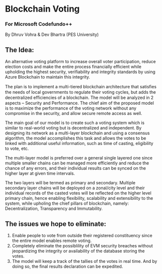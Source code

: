 # Blockchain Voting
### For Microsoft Codefundo++

By Dhruv Vohra & Dev Bhartra  (PES University)

## The Idea: 
  An alternative voting platform to increase overall voter participation, reduce election costs and make the entire process financially efficient while upholding the highest security, verifiability and integrity standards by using Azure Blockchain to maintain this integrity.

The plan is to implement a multi-tiered blockchain architecture that satisﬁes the needs of local governments to regulate their voting cycles, but adds the decentralized eﬃciencies of a blockchain. The model will be analyzed in 2 aspects – Security and Performance. The chief aim of the proposed model is to maximize the performance of the voting network without any compromise in the security, and allow secure remote access as well. 

The main goal of our model is to create such a voting system which is similar to real-world voting but is decentralized and independent. By designing its network as a multi-layer blockchain and using a consensus algorithm, the model accomplishes this task and allows the votes to be linked with additional useful information, such as time of casting, eligibility to vote, etc.

The multi-layer model is preferred over a general single layered one since multiple smaller chains can be managed more efficiently and reduce the chance of any errors, and their individual results can be synced on the higher layer at given time intervals.  

The two layers will be termed as primary and secondary. Multiple secondary layer chains will be deployed on a zonal/city level and their individual records of the casted votes will be reflected on the higher level primary chain, hence enabling flexibility, scalability and extensibility to the system, while upholing the chief pillars of blockchain, namely: Decentralization, Transparency and Immutability.

## The issues we hope to eliminate: 

1. Enable people to vote from outside their registered constituency since the entire model enables remote voting.
2. Completely eliminate the possiblility of EVM security breaches without jeopardizing the integrity or availability of the                            database storing the votes.
3. The model will keep a track of the tallies of the votes in real time. And by doing so, the final results declaration can be expedited. 

